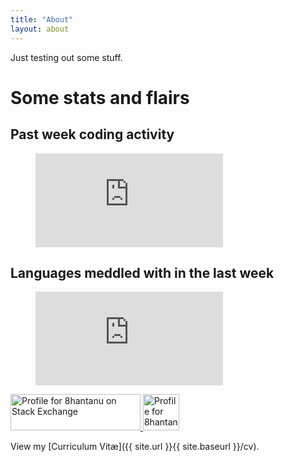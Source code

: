 ```yaml
---
title: "About"
layout: about
---
```


Just testing out some stuff.

<h1>Some stats and flairs</h1>

<h2>Past week coding activity</h2>
<figure><embed src="https://wakatime.com/share/@8hantanu/f00c4644-2da6-4ea8-9b38-44a180c98d55.svg">
</figure>

<h2>Languages meddled with in the last week</h2>
<figure>
<embed src="https://wakatime.com/share/@8hantanu/96a3a1dd-21db-457f-8773-5821b19520dd.svg"></figure>

<a href="https://stackexchange.com/users/8607331">
<img src="https://stackexchange.com/users/flair/8607331.png" width="208" height="58" alt="Profile for 8hantanu on Stack Exchange" title="Profile for 8hantanu on Stack Exchange">
</a>
<a href="https://stackexchange.com/users/8607331">
<img src="https://projecteuler.net/profile/8hantanu.png" height="58" alt="Profile for 8hantanu on Project Euler" title="Profile for 8hantanu on Project Euler">
</a>

View my [Curriculum Vitæ]({{ site.url }}{{ site.baseurl }}/cv).
